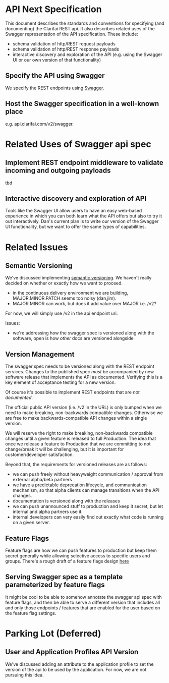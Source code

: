 # API Next Specification

This document describes the standards and conventions for specifying (and documenting) the Clarifai REST api.
It also describes related uses of the Swagger representation of the API specification. These include:
+ schema validation of http/REST request payloads
+ schema validation of http/REST response payloads
+ interactive discovery and exploration of the API (e.g. using the Swagger UI or our own version of that functionality)

## Specify the API using Swagger
We specify the REST endpoints using [Swagger](http://swagger.io/).

## Host the Swagger specification in a well-known place
e.g. api.clarifai.com/v2/swagger.  

# Related Uses of Swagger api spec

## Implement REST endpoint middleware to validate incoming and outgoing payloads
tbd

## Interactive discovery and exploration of API
Tools like the Swagger UI allow users to have an easy web-based
experience in which you can both learn what the API offers but
also to try it out interactively. Dan's current plan is to
write our version of the Swagger UI functionality, but we
want to offer the same types of capabilities.

# Related Issues

## Semantic Versioning
We've discussed implementing [semantic versioning](http://semver.org/). We haven't really decided on whether or exactly
how we want to proceed.

+ in the continuous delivery environment we are building, MAJOR.MINOR.PATCH seems too noisy (dan,jim).
+ MAJOR.MINOR can work, but does it add value over MAJOR i.e. /v2?

For now, we will simply use /v2 in the api endpoint uri.

Issues:
+ we're addressing how the swagger spec is versioned along with the software, open is how *other* docs are versioned alongside

## Version Management
The swagger spec needs to be versioned along with the REST endpoint services. Changes to
the published spec *must* be accompanied by new software release that implements the API
as documented. Verifying this is a key element of acceptance testing for a new version.

Of course it's possible to implement REST endpoints that are *not documented*.

The official public API version (i.e. /v2 in the URL) is only bumped when we need to make breaking, non-backwards compatible changes.  Otherwise we are free to make backwards-compatible API changes within a single version.

We will reserve the right to make breaking, non-backwards compatible changes until a given feature is released to full Production.
The idea that once we release a feature to Production that we are committing to not change/break it will be challenging, but it
is important for customer/developer satisfaction.

Beyond that, the requirements for versioned releases are as follows:

* we can push freely without heavyweight communication / approval from external alpha/beta partners
* we have a predictable deprecation lifecycle, and communication mechanism, so that alpha clients can manage transitions when the API changes.
* documentation is versioned along with the releases
* we can push unannounced stuff to production and keep it secret, but let internal and alpha partners use it.
* internal developers can very easily find out exactly what code is running on a given server.


## Feature Flags
Feature flags are how we can push features to production but keep them secret generally while allowing selective access
to specific users and groups. There's a rough draft of a feature flags design [here](https://docs.google.com/document/d/1BAlix5klJ4EYIrwylnXNjaAfhmPfDHPI987zy3xHNP4/edit)

## Serving Swagger spec as a template parameterized by feature flags
It might be cool to be able to somehow annotate the swagger api spec with feature flags, and then be able to
serve a different version that includes all and only those endpoints / features that are enabled for the user based
on the feature flag settings.
 
# Parking Lot (Deferred)

## User and Application Profiles API Version
We've discussed adding an attribute to the application profile to set the version of the api to be used by the application.
For now, we are not pursuing this idea.
